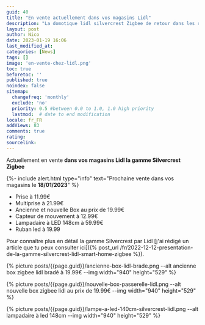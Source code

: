 ```yaml
---
guid: 40
title: "En vente actuellement dans vos magasins Lidl"
description: "La domotique lidl silvercrest Zigbee de retour dans les rayons est en vente actuellement dans vos magasins Lidl"
layout: post
author: Nico
date: 2023-01-19 16:06
last_modified_at: 
categories: [News]
tags: []
image: 'en-vente-chez-lidl.png'
toc: true
beforetoc: ''
published: true
noindex: false
sitemap:
  changefreq: 'monthly'
  exclude: 'no'
  priority: 0.5 #between 0.0 to 1.0, 1.0 high priority
  lastmod:  # date to end modification
locale: fr_FR
addViews: 83
comments: true
rating:  
sourcelink:
---
```


Actuellement en vente **dans vos magasins Lidl la gamme Silvercrest Zigbee**

{%- include alert.html type="info" text="Prochaine vente dans vos magasins le <b>18/01/2023</b>" %}

- Prise à 11.99€ 
- Multiprise à 21.99€
- Ancienne et nouvelle Box au prix de 19.99€
- Capteur de mouvement à 12.99€ 
- Lampadaire à LED 148cm à 59.99€
- Ruban led à 19.99

Pour connaître plus en détail la gamme Silvercrest par Lidl [j'ai rédigé un article que tu peux consulter ici]({% post_url /fr/2022-12-12-presentation-de-la-gamme-silvercrest-lidl-smart-home-zigbee %}).

{% picture posts/{{page.guid}}/ancienne-box-lidl-brade.png --alt ancienne box zigbee lidl bradé à 19.99€ --img width="940" height="529" %}

{% picture posts/{{page.guid}}/nouvelle-box-passerelle-lidl.png --alt nouvelle box zigbee lidl au prix de 19.99€ --img width="940" height="529" %}

{% picture posts/{{page.guid}}/lampe-a-led-140cm-silvercrest-lidl.png --alt lampadaire à led 148cm --img width="940" height="529" %}




